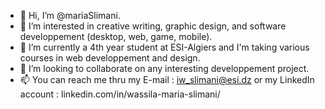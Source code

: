 - 👋 Hi, I’m @mariaSlimani.
- 👀 I’m interested in creative writing, graphic design, and software developpement (desktop, web, game, mobile).
- 🌱 I’m currently a 4th year student at ESI-Algiers and I'm taking various courses in web developpement and design.
- 💞️ I’m looking to collaborate on any interesting developpement project.
- 📫 You can reach me thru my E-mail : iw_slimani@esi.dz
                          or my LinkedIn account : linkedin.com/in/wassila-maria-slimani/
